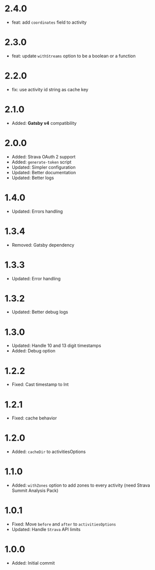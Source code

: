 # 2.4.0

-   feat: add `coordinates` field to activity

# 2.3.0

-   feat: update `withStreams` option to be a boolean or a function

# 2.2.0

-   fix: use activity id string as cache key

# 2.1.0

-   Added: **Gatsby v4** compatibility

# 2.0.0

-   Added: Strava OAuth 2 support
-   Added: `generate-token` script
-   Updated: Simpler configuration
-   Updated: Better documentation
-   Updated: Better logs

# 1.4.0

-   Updated: Errors handling

# 1.3.4

-   Removed: Gatsby dependency

# 1.3.3

-   Updated: Error handling

# 1.3.2

-   Updated: Better debug logs

# 1.3.0

-   Updated: Handle 10 and 13 digit timestamps
-   Added: Debug option

# 1.2.2

-   Fixed: Cast timestamp to Int

# 1.2.1

-   Fixed: cache behavior

# 1.2.0

-   Added: `cacheDir` to activitiesOptions

# 1.1.0

-   Added: `withZones` option to add zones to every activity (need Strava Summit Analysis Pack)

# 1.0.1

-   Fixed: Move `before` and `after` to `activitiesOptions`
-   Updated: Handle `Strava` API limits

# 1.0.0

-   Added: Initial commit
